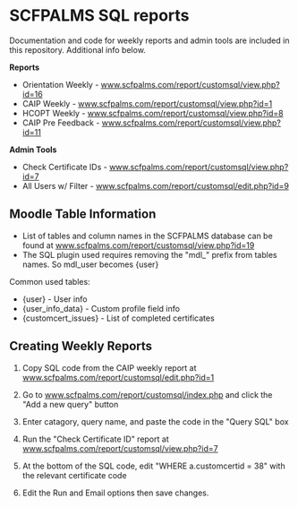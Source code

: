 # SCFPALMS SQL reports
Documentation and code for weekly reports and admin tools are included in this repository. Additional info below.

**Reports**
- Orientation Weekly - www.scfpalms.com/report/customsql/view.php?id=16
- CAIP Weekly - www.scfpalms.com/report/customsql/view.php?id=1
- HCOPT Weekly - www.scfpalms.com/report/customsql/view.php?id=8
- CAIP Pre Feedback - www.scfpalms.com/report/customsql/view.php?id=11

**Admin Tools**
- Check Certificate IDs - www.scfpalms.com/report/customsql/view.php?id=7
- All Users w/ Filter - www.scfpalms.com/report/customsql/edit.php?id=9

## Moodle Table Information
- List of tables and column names in the SCFPALMS database can be found at www.scfpalms.com/report/customsql/view.php?id=19
- The SQL plugin used requires removing the "mdl_" prefix from tables names. So mdl_user becomes {user} 

Common used tables: 
- {user} - User info
- {user_info_data} - Custom profile field info
- {customcert_issues} - List of completed certificates

## Creating Weekly Reports
1. Copy SQL code from the CAIP weekly report at www.scfpalms.com/report/customsql/edit.php?id=1
2. Go to www.scfpalms.com/report/customsql/index.php and click the "Add a new query" button
3. Enter catagory, query name, and paste the code in the "Query SQL" box

4. Run the "Check Certificate ID" report at www.scfpalms.com/report/customsql/view.php?id=7
5. At the bottom of the SQL code, edit "WHERE a.customcertid = 38" with the relevant certificate code
6. Edit the Run and Email options then save changes.


